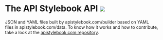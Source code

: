 # The API Stylebook API ![](https://travis-ci.org/arno-di-loreto/apistylebook.com.svg?branch=master)

JSON and YAML files built by apistylebook.com/builder based on YAML files in apistylebook.com/data.
To know how it works and how to contribute, take a look at the [apistylebook.com repository](https://github.com/arno-di-loreto/apistylebook.com).